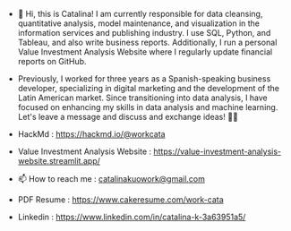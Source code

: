 * 🌱 Hi, this is Catalina! I am currently responsible for data cleansing, quantitative analysis, model maintenance, and visualization in the information services and publishing industry. I use SQL, Python, and Tableau, and also write business reports. Additionally, I run a personal Value Investment Analysis Website where I regularly update financial reports on GitHub.
* Previously, I worked for three years as a Spanish-speaking business developer, specializing in digital marketing and the development of the Latin American market. Since transitioning into data analysis, I have focused on enhancing my skills in data analysis and machine learning. Let's leave a message and discuss and exchange ideas! 🤲🤝
* HackMd : https://hackmd.io/@workcata
* Value Investment Analysis Website : https://value-investment-analysis-website.streamlit.app/

* 📫 How to reach me : catalinakuowork@gmail.com
* PDF Resume : https://www.cakeresume.com/work-cata
* Linkedin : https://www.linkedin.com/in/catalina-k-3a63951a5/

